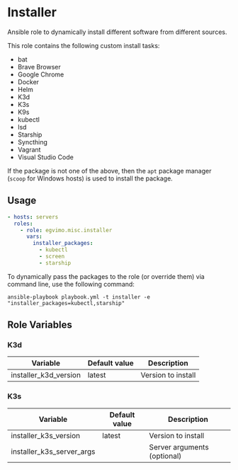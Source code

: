 # Installer

Ansible role to dynamically install different software from different sources.

This role contains the following custom install tasks:

- bat
- Brave Browser
- Google Chrome
- Docker
- Helm
- K3d
- K3s
- K9s
- kubectl
- lsd
- Starship
- Syncthing
- Vagrant
- Visual Studio Code

If the package is not one of the above, then the `apt` package manager (`scoop` for Windows hosts) is used to install the package.

## Usage

```yml
- hosts: servers
  roles:
    - role: egvimo.misc.installer
      vars:
        installer_packages:
          - kubectl
          - screen
          - starship
```

To dynamically pass the packages to the role (or override them) via command line, use the following command:

```shell
ansible-playbook playbook.yml -t installer -e "installer_packages=kubectl,starship"
```

## Role Variables

### K3d

| Variable                  | Default value | Description                 |
| ------------------------- | ------------- | --------------------------- |
| installer_k3d_version     | latest        | Version to install          |

### K3s

| Variable                  | Default value | Description                 |
| ------------------------- | ------------- | --------------------------- |
| installer_k3s_version     | latest        | Version to install          |
| installer_k3s_server_args |               | Server arguments (optional) |
